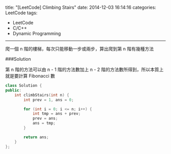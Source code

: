title: "[LeetCode] Climbing Stairs"
date: 2014-12-03 16:14:16
categories: LeetCode
tags:
- LeetCode
- C/C++
- Dynamic Programming
---
爬一個 n 階的樓梯，每次只能移動一步或兩步，算出爬到第 n 階有幾種方法

<!-- more -->

###Solution

第 n 階的方法可以由 n - 1 階的方法數加上 n - 2 階的方法數所得到，所以本質上就是要計算 Fibonacci 數

``` c++
class Solution {
public:
    int climbStairs(int n) {
        int prev = 1, ans = 0;

        for (int i = 0; i <= n; i++) {
            int tmp = ans + prev;
            prev = ans;
            ans = tmp;
        }

        return ans;
    }
};
```
